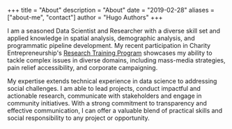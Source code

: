 +++
title = "About"
description = "About"
date = "2019-02-28"
aliases = ["about-me", "contact"]
author = "Hugo Authors"
+++

I am a seasoned Data Scientist and Researcher with a diverse skill set and applied knowledge in spatial analysis, demographic analysis, and programmatic pipeline development. My recent participation in Charity Entrepreneurship's [Research Training Program](https://www.charityentrepreneurship.com/research-training-program) showcases my ability to tackle complex issues in diverse domains, including mass-media strategies, pain relief accessibility, and corporate campaigning.

My expertise extends technical experience in data science to addressing social challenges. I am able to lead projects, conduct impactful and actionable research, communicate with stakeholders and engage in community initiatives. With a strong commitment to transparency and effective communication, I can offer a valuable blend of practical skills and social responsibility to any project or opportunity.